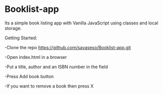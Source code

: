 

# Booklist-app

Its a simple book listing app with Vanilla JavaScript using classes and local storage.

Getting Started:

-Clone the repo https://github.com/savaseso/Booklist-app.git

-Open index.html in a browser

-Put a title, author and  an ISBN number in the field

-Press Add book button

-If you want to remove a book then press X
